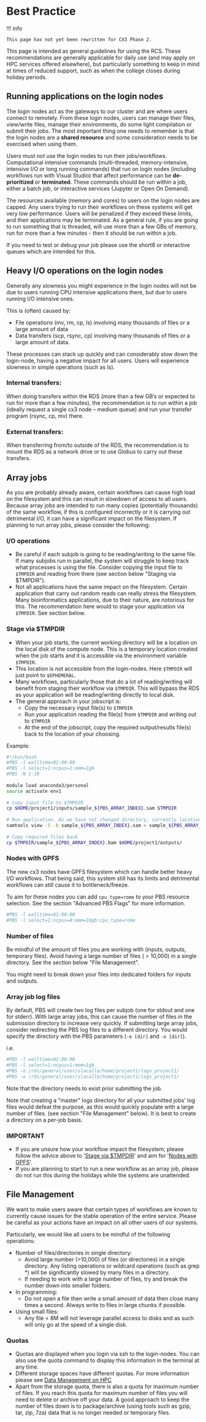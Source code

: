 # Best Practice

!!! info

    This page has not yet been rewritten for CX3 Phase 2.

This page is intended as general guidelines for using the RCS. These recommendations are generally applicable for daily use (and may apply on HPC services offered elsewhere), but particularly something to keep in mind at times of reduced support, such as when the college closes during holiday periods.

## Running applications on the login nodes

The login nodes act as the gateways to our cluster and are where users connect to remotely. From these login nodes, users can manage their files, view/write files, manage their environments, do some light compilation or submit their jobs. The most important thing one needs to remember is that the login nodes are a **shared resource** and some consideration needs to be exercised when using them.

Users must not use the login nodes to run their jobs/workflows. Computational intensive commands (multi-threaded, memory-intensive, intensive I/O or long running commands) that run on login nodes (including workflows run with Visual Studio) that affect performance can be **de-prioritized** or **terminated**. These commands should be run within a job, either a batch job, or interactive services (Jupyter or Open On Demand). 

The resources available (memory and cores) to users on the login nodes are capped. Any users trying to run their workflows on these systems will get very low performance. Users will be penalized if they exceed these limits, and their applications may be terminated. As a general rule, if you are going to run something that is threaded, will use more than a few GBs of memory, run for more than a few minutes - then it should be run within a job.

If you need to test or debug your job please use the short8 or interactive queues which are intended for this. 

## Heavy I/O operations on the login nodes

Generally any slowness you might experience in the login nodes will not be due to users running CPU intensive applications there, but due to users running I/O intensive ones.

This is (often) caused by:

* File operations (mv, rm, cp, ls) involving many thousands of files or a large amount of data
* Data transfers (scp, rsync, cp)  involving many thousands of files or a large amount of data.

These processes can stack up quickly and can considerably slow down the login-node, having a negative impact for all users. Users will experience slowness in simple operations (such as ls).

### Internal transfers:

When doing transfers within the RDS (more than a few GB’s or expected to run for more than a few minutes), the recommendation is to run within a job (ideally request a single cx3 node – medium queue) and run your transfer program (rsync, cp, mv) there.

### External transfers:

When transferring from/to outside of the RDS, the recommendation is to mount the RDS as a network drive or to use Globus to carry out these transfers.

## Array jobs

As you are probably already aware, certain workflows can cause high load on the filesystem and this can result in slowdown of access to all users. Because array jobs are intended to  run many copies (potentially thousands) of the same workflow, if this is configured incorrectly or it is carrying out detrimental I/O, it can have a significant impact on the filesystem. If planning to run array jobs, please consider the following:

### I/O operations

* Be careful if each subjob is going to be reading/writing to the same file. If many subjobs run in parallel, the system will struggle to keep track what processes is using the file. Consider copying the input file to `$TMPDIR` and reading from there (see section below "Staging via $TMPDIR").
* Not all applications have the same impact on the filesystem. Certain application that carry out random reads can really stress the filesystem. Many bioinformatics applications, due to their nature, are notorious for this. The recommendation here would to stage your application via `$TMPDIR`. See section below.

### Stage via $TMPDIR

* When your job starts, the current working directory will be a location on the local disk of the compute node. This is a temporary location created when the job starts and it is accessible via the environment variable `$TMPDIR`. 
* This location is not accessible from the login-nodes. Here `$TMPDIR` will just point to `$EPHEMERAL`.
* Many workflows, particularly those that do a lot of reading/writing will benefit from staging their workflow via `$TMPDIR`. This will bypass the RDS as your application will be reading/writing directly to local disk.
* The general approach in your jobscript is:
    * Copy the necessary input file(s) to `$TMPDIR`
    * Run your application reading the file(s) from `$TMPDIR` and writing out to `$TMPDIR`
    * At the end of the jobscript, copy the required output/results file(s) back to the location of your choosing.

Example:

```bash
#!/bin/bash
#PBS -l walltime=02:00:00
#PBS -l select=1:ncpus=1:mem=1gb
#PBS -N 1-10
 
module load anaconda3/personal
source activate env1
 
# Copy input file to $TMPDIR
cp $HOME/project1/inputs/sample_${PBS_ARRAY_INDEX}.sam $TMPDIR
 
# Run application. As we have not changed directory, currently location is $TMPDIR
samtools view -S -b sample_${PBS_ARRAY_INDEX}.sam > sample_${PBS_ARRAY_INDEX}.bam
 
# Copy required files back
cp $TMPDIR/sample_${PBS_ARRAY_INDEX}.bam $HOME/project1/outputs/
```

### Nodes with GPFS

The new cx3 nodes have GPFS filesystem which can handle better heavy I/O workflows. That being said, this system still has its limits and detrimental workflows can still cause it to bottleneck/freeze.

To aim for these nodes you can add `cpu_type=rome` to your PBS resource selection. See the section "Advanced PBS Flags" for more information. 

```bash
#PBS -l walltime=01:00:00
#PBS -l select=1:ncpus=8:mem=10gb:cpu_type=rome
```

### Number of files

Be mindful of the amount of files you are working with (inputs, outputs, temporary files). Avoid having a large number of files ( > 10,000) in a single directory. See the section below "File Management".

You might need to break down your files into dedicated folders for inputs and outputs. 

### Array job log files

By default, PBS will create two log files per subjob (one for stdout and one for stderr). With large array jobs, this can cause the number of files in the submission directory to increase very quickly. If submitting large array jobs, consider redirecting the PBS log files to a different directory. You would specify the directory with the PBS parameters (`-e [dir]` and `-o [dir]`).

i.e.

```bash
#PBS -l walltime=02:00:00
#PBS -l select=1:ncpus=1:mem=1gb
#PBS -o /rds/general/user/slacalle/home/project1/logs_project1/
#PBS -e /rds/general/user/slacalle/home/project1/logs_project1/
```

Note that the directory needs to exist prior submitting the job.

Note that creating a "master" logs directory for all your submitted jobs' log files would defeat the purpose, as this would quickly populate with a large number of files. (see section "File Management" below). It is best to create a directory on a per-job basis.

### IMPORTANT

* If you are unsure how your workflow impact the filesystem, please follow the advice above to '[Stage via $TMPDIR](#stage-via-tmpdir)' and aim for '[Nodes with GPFS](#nodes-with-gpfs)'. 
* If you are planning to start to run a new workflow as an array job, please do not run this during the holidays while the systems are unattended.

## File Management

We want to make users aware that certain types of workflows are known to currently cause issues for the stable operation of the entire service. Please be careful as your actions have an impact on all other users of our systems.

Particularly, we would like all users to be mindful of the following operations:

* Number of files/directories in single directory:
    * Avoid large number (>10,000) of files (or directories) in a single directory.  Any listing operations or wildcard operations (such as grep *) will be significantly slowed by many files in a directory. 
    * If needing to work with a large number of files, try and break the number down into smaller folders. 
* In programming:
    * Do not open a file then write a small amount of data then close many times a second. Always write to files in large chunks if possible.
* Using small files:
    * Any file < 8M will not leverage parallel access to disks and as such will only go at the speed of a single disk.

### Quotas

* Quotas are displayed when you login via ssh to the login-nodes. You can also use the quota command to display this information in the terminal at any time.
* Different storage spaces have different quotas. For more information please see [Data Management on HPC](getting-started/data-management-on-hpc.md)
* Apart from the storage quota, there is also a quota for maximum number of files. If you reach this quota for maximum number of files you will need to delete or archive off your data. A good approach to keep the number of files down is to package/archive (using tools such as gzip, tar, zip, 7za) data that is no longer needed or temporary files.